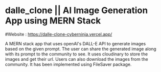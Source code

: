 # dalle_clone || AI Image Generation App using MERN Stack

#Website : https://dalle-clone-cyberninja.vercel.app/

A MERN stack app that uses openAI's DALL-E API to generate images based on the given prompt. The user can share the generated image along with its prompt to the community to see. It uses cloudinary to store the images and get their url. Users can also download the images from the community. It has been implemented using FileSaver package. 
